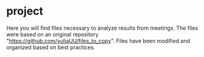 # project

Here you will find files necessary to analyze results from meetings. The files were based on an original repository "https://github.com/yuliaUU/files_to_copy". Files have been modified and organized based on best practices. 

